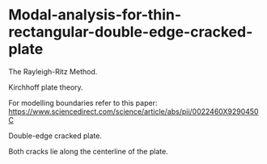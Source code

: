# Modal-analysis-for-thin-rectangular-double-edge-cracked-plate

The Rayleigh-Ritz Method. 

Kirchhoff plate theory. 

For modelling boundaries refer to this paper: https://www.sciencedirect.com/science/article/abs/pii/0022460X9290450C

Double-edge cracked plate. 

Both cracks lie along the centerline of the plate.
